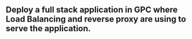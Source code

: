 ## Deploy a full stack application in GPC where Load Balancing and reverse proxy are using to serve the application.
